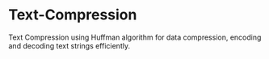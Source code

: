 # Text-Compression
Text Compression using Huffman algorithm for data compression, encoding and decoding text strings efficiently.
